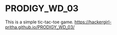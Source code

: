 # PRODIGY_WD_03
 This is a simple tic-tac-toe game.
 https://hackergirl-pritha.github.io/PRODIGY_WD_03/
